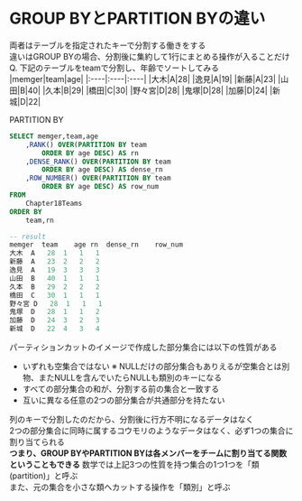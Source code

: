 # GROUP BYとPARTITION BYの違い
両者はテーブルを指定されたキーで分割する働きをする  
違いはGROUP BYの場合、分割後に集約して1行にまとめる操作が入ることだけ  
Q. 下記のテーブルをteamで分割し、年齢でソートしてみる
|memger|team|age|
|:----|:----|:----|
|大木|A|28|
|逸見|A|19|
|新藤|A|23|
|山田|B|40|
|久本|B|29|
|橋田|C|30|
|野々宮|D|28|
|鬼塚|D|28|
|加藤|D|24|
|新城|D|22|

PARTITION BY
``` sql
SELECT memger,team,age
	,RANK() OVER(PARTITION BY team
		ORDER BY age DESC) AS rn
	,DENSE_RANK() OVER(PARTITION BY team
		ORDER BY age DESC) AS dense_rn
	,ROW_NUMBER() OVER(PARTITION BY team
		ORDER BY age DESC) AS row_num
FROM
	Chapter18Teams
ORDER BY
	team,rn

-- result
memger	team	age	rn	dense_rn	row_num
大木	A	28	1	1	1
新藤	A	23	2	2	2
逸見	A	19	3	3	3
山田	B	40	1	1	1
久本	B	29	2	2	2
橋田	C	30	1	1	1
野々宮	D	28	1	1	1
鬼塚	D	28	1	1	2
加藤	D	24	3	2	3
新城	D	22	4	3	4
```
パーティションカットのイメージで作成した部分集合には以下の性質がある
- いずれも空集合ではない
※ NULLだけの部分集合もありえるが空集合とは別物、またNULLを含んでいたらNULLも類別のキーになる  
- すべての部分集合の和が、分割する前の集合と一致する  
- 互いに異なる任意の2つの部分集合が共通部分を持たない  

列のキーで分割したのだから、分割後に行方不明になるデータはなく  
2つの部分集合に同時に属するコウモリのようなデータはなく、必ず1つの集合に割り当てられる  
**つまり、GROUP BYやPARTITION BYは各メンバーをチームに割り当てる関数ということもできる**
数学では上記3つの性質を持つ集合の1つ1つを「類(partition)」と呼ぶ  
また、元の集合を小さな類へカットする操作を「類別」と呼ぶ
